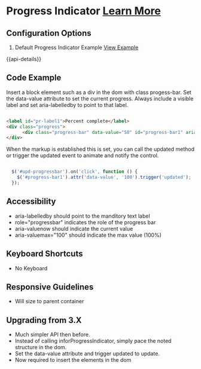 
# Progress Indicator  [Learn More](#)

## Configuration Options

1. Default Progress Indicator Example [View Example]( ../components/progress/example-index)

{{api-details}}

## Code Example

Insert a block element such as a div in the dom with class progess-bar. Set the data-value attribute to set the current progress. Always include a visible label and set aria-labelledby to point to that label.

```html

<label id="pr-label1">Percent complete</label>
<div class="progress">
      <div class="progress-bar" data-value="50" id="progress-bar1" aria-labelledby="pr-label1"></div>
</div>


```

When the markup is established this is set, you can call the updated method or trigger the updated event to animate and notify the control.

```javascript

  $('#upd-progressbar').on('click', function () {
    $('#progress-bar1').attr('data-value', '100').trigger('updated');
  });


```

## Accessibility

-   aria-labelledby should point to the manditory text label
-   role="progressbar" indicates the role of the progress bar
-   aria-valuenow should indicate the current value
-   aria-valuemax="100" should indicate the max value (100%)

## Keyboard Shortcuts

-   No Keyboard

## Responsive Guidelines

-   Will size to parent container

## Upgrading from 3.X

-   Much simpler API then before.
-   Instead of calling inforProgressIndicator, simply pace the noted structure in the dom.
-   Set the data-value attribute and trigger updated to update.
-   Now required to insert the elements in the dom
